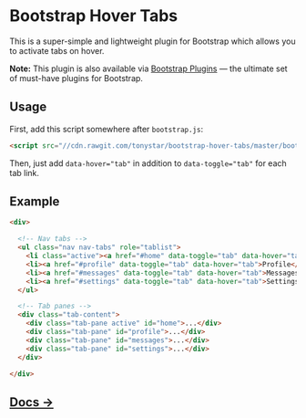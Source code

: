 Bootstrap Hover Tabs
====================

This is a super-simple and lightweight plugin for Bootstrap which allows you to activate tabs on hover.

**Note:** This plugin is also available via [Bootstrap Plugins](https://github.com/tonystar/bootstrap-plugins) — the ultimate set of must-have plugins for Bootstrap.

Usage
-----

First, add this script somewhere after `bootstrap.js`:

```html
<script src="//cdn.rawgit.com/tonystar/bootstrap-hover-tabs/master/bootstrap-hover-tabs.js"></script>
```

Then, just add `data-hover="tab"` in addition to `data-toggle="tab"` for each tab link.

Example
-------

```html
<div>

  <!-- Nav tabs -->
  <ul class="nav nav-tabs" role="tablist">
    <li class="active"><a href="#home" data-toggle="tab" data-hover="tab">Home</a></li>
    <li><a href="#profile" data-toggle="tab" data-hover="tab">Profile</a></li>
    <li><a href="#messages" data-toggle="tab" data-hover="tab">Messages</a></li>
    <li><a href="#settings" data-toggle="tab" data-hover="tab">Settings</a></li>
  </ul>

  <!-- Tab panes -->
  <div class="tab-content">
    <div class="tab-pane active" id="home">...</div>
    <div class="tab-pane" id="profile">...</div>
    <div class="tab-pane" id="messages">...</div>
    <div class="tab-pane" id="settings">...</div>
  </div>

</div>
```

## [Docs →](http://bootstrap.tonystar.me/hover-tabs)
